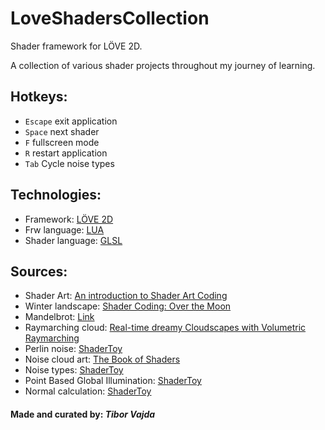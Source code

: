 # LoveShadersCollection

Shader framework for LÖVE 2D.

A collection of various shader projects throughout my journey of learning.

## Hotkeys:
- `Escape` exit application
- `Space` next shader
- `F` fullscreen mode
- `R` restart application
- `Tab` Cycle noise types

## Technologies: 
- Framework: [LÖVE 2D](https://love2d.org/)
- Frw language: [LUA](https://www.lua.org/)
- Shader language: [GLSL](https://www.khronos.org/opengl/wiki/Core_Language_(GLSL))

## Sources: 

- Shader Art: [An introduction to Shader Art Coding](https://www.youtube.com/watch?v=f4s1h2YETNY)
- Winter landscape: [Shader Coding: Over the Moon](https://www.youtube.com/watch?v=LLZPnh_LK8c)
- Mandelbrot: [Link](https://www.youtube.com/shorts/h5PuIm6fRr8)
- Raymarching cloud: [Real-time dreamy Cloudscapes with Volumetric Raymarching](https://blog.maximeheckel.com/posts/real-time-cloudscapes-with-volumetric-raymarching/)
- Perlin noise: [ShaderToy](https://www.shadertoy.com/view/MtcGRl)
- Noise cloud art: [The Book of Shaders](https://thebookofshaders.com/13/)
- Noise types: [ShaderToy](https://www.shadertoy.com/view/4sc3z2)
- Point Based Global Illumination: [ShaderToy](https://www.shadertoy.com/view/MsXSzn)
- Normal calculation: [ShaderToy](https://www.shadertoy.com/view/3sSSW1)

#### Made and curated by: *Tibor Vajda*

